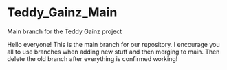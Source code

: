 # Teddy_Gainz_Main
 Main branch for the Teddy Gainz project

Hello everyone! This is the main branch for our repository.
I encourage you all to use branches when adding new stuff and then merging to main. Then delete the old branch after everything is confirmed working!
